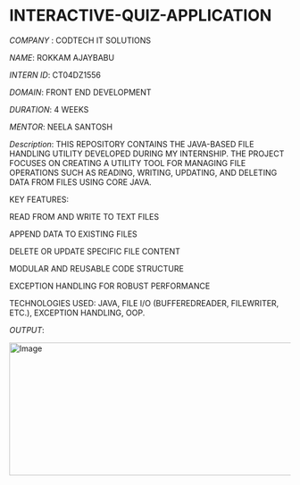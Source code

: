 # INTERACTIVE-QUIZ-APPLICATION

*COMPANY* : CODTECH IT SOLUTIONS

*NAME*: ROKKAM AJAYBABU

*INTERN ID*: CT04DZ1556

*DOMAIN*: FRONT END DEVELOPMENT

*DURATION*: 4 WEEKS

*MENTOR*: NEELA SANTOSH

*Description*:
THIS REPOSITORY CONTAINS THE JAVA-BASED FILE HANDLING UTILITY DEVELOPED DURING MY INTERNSHIP. 
THE PROJECT FOCUSES ON CREATING A UTILITY TOOL FOR MANAGING FILE OPERATIONS SUCH AS READING, WRITING, UPDATING, AND DELETING DATA FROM FILES USING CORE JAVA.

KEY FEATURES:

READ FROM AND WRITE TO TEXT FILES

APPEND DATA TO EXISTING FILES

DELETE OR UPDATE SPECIFIC FILE CONTENT

MODULAR AND REUSABLE CODE STRUCTURE

EXCEPTION HANDLING FOR ROBUST PERFORMANCE

TECHNOLOGIES USED: JAVA, FILE I/O (BUFFEREDREADER, FILEWRITER, ETC.), EXCEPTION HANDLING, OOP.

*OUTPUT*:

<img width="893" height="238" alt="Image" src="https://github.com/user-attachments/assets/1b51d34d-c305-4363-a60a-3d313e6127bc" />
